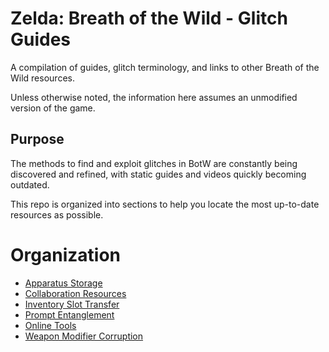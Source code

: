 # Zelda: Breath of the Wild - Glitch Guides

A compilation of guides, glitch terminology, and links to other Breath of the Wild resources.

Unless otherwise noted, the information here assumes an unmodified version of the game.

## Purpose

The methods to find and exploit glitches in BotW are constantly being discovered and refined, with static guides and videos quickly becoming outdated.

This repo is organized into sections to help you locate the most up-to-date resources as possible.

# Organization

- [Apparatus Storage](/apparatus/README.md)
- [Collaboration Resources](/collab/README.md)
- [Inventory Slot Transfer](/ist/README.md)
- [Prompt Entanglement](/pe/README.md)
- [Online Tools](/tools/README.md)
- [Weapon Modifier Corruption](/wmc/README.md)

